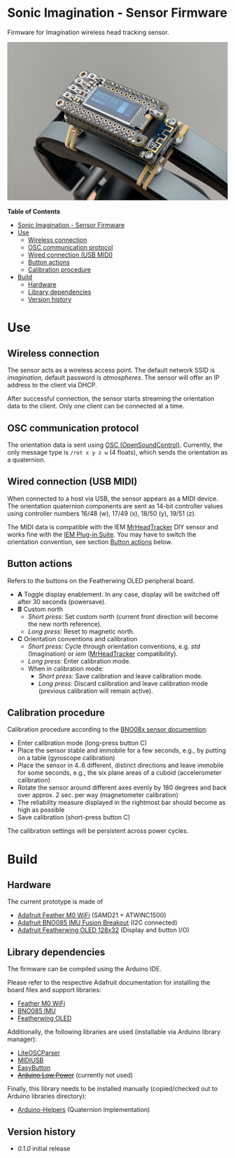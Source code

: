 Sonic Imagination - Sensor Firmware
===================================

Firmware for Imagination wireless head tracking sensor.

![Sensor Prototype](img/sensor_prototype.jpg)

<!-- markdown-toc start - Don't edit this section. Run M-x markdown-toc-refresh-toc -->
**Table of Contents**

- [Sonic Imagination - Sensor Firmware](#sonic-imagination---sensor-firmware)
- [Use](#use)
    - [Wireless connection](#wireless-connection)
    - [OSC communication protocol](#osc-communication-protocol)
    - [Wired connection (USB MIDI)](#wired-connection-usb-midi)
    - [Button actions](#button-actions)
    - [Calibration procedure](#calibration-procedure)
- [Build](#build)
    - [Hardware](#hardware)
    - [Library dependencies](#library-dependencies)
    - [Version history](#version-history)

<!-- markdown-toc end -->

# Use

## Wireless connection

The sensor acts as a wireless access point. The default network SSID is *imagination,* default password is *atmospheres*. The sensor will offer an IP address to the client via DHCP.

After successful connection, the sensor starts streaming the orientation data to the client. Only one client can be connected at a time.

## OSC communication protocol

The orientation data is sent using [OSC (OpenSoundControl)](https://opensoundcontrol.org). Currently, the only message type is `/rot x y z w` (4 floats), which sends the orientation as a quaternion.

## Wired connection (USB MIDI)

When connected to a host via USB, the sensor appears as a MIDI device. The orientation quaternion components are sent as 14-bit controller values using controller numbers 16/48 (w), 17/49 (x), 18/50 (y), 19/51 (z).

The MIDI data is compatible with the IEM [MrHeadTracker](https://git.iem.at/DIY/MrHeadTracker/-/wikis/home) DIY sensor and works fine with the [IEM Plug-in Suite](https://plugins.iem.at/). You may have to switch the orientation convention, see section [Button actions](#button-actions) below.

## Button actions

Refers to the buttons on the Featherwing OLED peripheral board.

- **A** Toggle display enablement. In any case, display will be switched off after 30 seconds (powersave).
- **B** Custom north
  + _Short press:_ Set custom north (current front direction will become the new north reference).
  + _Long press:_ Reset to magnetic north.
- **C** Orientation conventions and calibration
  + _Short press:_ Cycle through orientation conventions, e.g. _std_ (Imagination) or _iem_ ([MrHeadTracker](https://git.iem.at/DIY/MrHeadTracker/-/wikis/home) compatibility).
  + _Long press:_ Enter calibration mode.
  + When in calibration mode:
    * _Short press:_ Save calibration and leave calibration mode.
    * _Long press:_ Discard calibration and leave calibration mode (previous calibration will remain active).

## Calibration procedure

Calibration procedure according to the [BNO08x sensor documention](https://www.ceva-dsp.com/resource/bno080-bno085-sesnor-calibration-procedure/):

- Enter calibration mode (long-press button C)
- Place the sensor stable and immobile for a few seconds, e.g., by putting on a table (gyroscope calibration)
- Place the sensor in 4..6 different, distinct directions and leave immobile for some seconds, e.g., the six plane areas of a cuboid (accelerometer calibration)
- Rotate the sensor around different axes evenly by 180 degrees and back over approx. 2 sec. per way (magnetometer calibration)
- The reliability measure displayed in the rightmost bar should become as high as possible
- Save calibration (short-press button C)

The calibration settings will be persistent across power cycles.

# Build

## Hardware

The current prototype is made of
- [Adafruit Feather M0 WiFi](https://www.adafruit.com/product/3010) (SAMD21 + ATWINC1500)
- [Adafruit BNO085 IMU Fusion Breakout](https://www.adafruit.com/product/4754) (I2C connected)
- [Adafruit Featherwing OLED 128x32](https://www.adafruit.com/product/3045) (Display and button I/O)

## Library dependencies

The firmware can be compiled using the Arduino IDE.

Please refer to the respective Adafruit documentation for installing the board files and support libraries:
- [Feather M0 WiFi](https://learn.adafruit.com/adafruit-feather-m0-wifi-atwinc1500)
- [BNO085 IMU](https://learn.adafruit.com/adafruit-9-dof-orientation-imu-fusion-breakout-bno085)
- [Featherwing OLED](https://learn.adafruit.com/adafruit-oled-featherwing)

Additionally, the following libraries are used (installable via Arduino library manager):
- [LiteOSCParser](https://github.com/ssilverman/LiteOSCParser)
- [MIDIUSB](https://www.arduino.cc/en/Reference/MIDIUSB)
- [EasyButton](https://easybtn.earias.me/)
- ~~[Arduino Low Power](https://www.arduino.cc/en/Reference/ArduinoLowPower)~~ (currently not used)

Finally, this library needs to be installed manually (copied/checked out to Arduino libraries directory):
- [Arduino-Helpers](https://github.com/tttapa/Arduino-Helpers) (Quaternion implementation)

## Version history

- _0.1.0_ initial release
